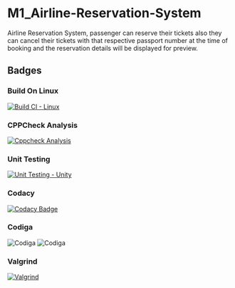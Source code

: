 # M1_Airline-Reservation-System
Airline Reservation System, passenger can reserve their tickets also they can cancel their tickets with that respective passport number at the time of booking and the reservation details will be displayed for preview.

## Badges

### Build On Linux
[![Build CI - Linux](https://github.com/Paventhan38/M1_Airline-Reservation-System/actions/workflows/c-cpp.yml/badge.svg)](https://github.com/Paventhan38/M1_Airline-Reservation-System/actions/workflows/c-cpp.yml)

### CPPCheck Analysis
[![Cppcheck Analysis](https://github.com/Paventhan38/M1_Airline-Reservation-System/actions/workflows/C_Analysis.yml/badge.svg)](https://github.com/Paventhan38/M1_Airline-Reservation-System/actions/workflows/C_Analysis.yml)

### Unit Testing
[![Unit Testing - Unity](https://github.com/Paventhan38/M1_Airline-Reservation-System/actions/workflows/unit_test.yml/badge.svg)](https://github.com/Paventhan38/M1_Airline-Reservation-System/actions/workflows/unit_test.yml)

### Codacy
[![Codacy Badge](https://app.codacy.com/project/badge/Grade/3b8b6b72a4754fb5835c4ca296cc97d4)](https://www.codacy.com/gh/Paventhan38/M1_Airline-Reservation-System/dashboard?utm_source=github.com&amp;utm_medium=referral&amp;utm_content=Paventhan38/M1_Airline-Reservation-System&amp;utm_campaign=Badge_Grade)

### Codiga
![Codiga](https://api.codiga.io/project/32301/status/svg)
![Codiga](https://api.codiga.io/project/32301/score/svg)

### Valgrind
[![Valgrind](https://github.com/Paventhan38/M1_Airline-Reservation-System/actions/workflows/Valgrind_Check.yml/badge.svg)](https://github.com/Paventhan38/M1_Airline-Reservation-System/actions/workflows/Valgrind_Check.yml)
